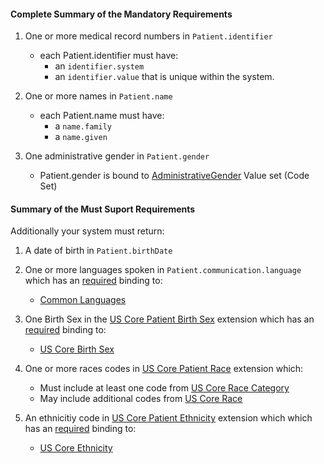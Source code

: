 #### Complete Summary of the Mandatory Requirements


1.  One or more medical record numbers in `Patient.identifier`
    -   each Patient.identifier must have:
        -   an `identifier.system`
        -   an `identifier.value` that is unique within the system.

2.  One or more names in `Patient.name`
    -   each Patient.name must have:
        -   a `name.family`
        -   a `name.given`

3.  One administrative gender in `Patient.gender`
    -   Patient.gender is bound to [AdministrativeGender] Value set (Code Set)

  [AdministrativeGender]: http://hl7-fhir.github.io/valueset-administrative-gender.html
  
  
#### Summary of the Must Suport Requirements

Additionally your system must return:

1.  A date of birth in `Patient.birthDate`
2.  One or more languages spoken in `Patient.communication.language` which has an [required](http://hl7-fhir.github.io/terminologies.html#required) binding to:
    -    [Common Languages] 
3.  One Birth Sex in the [US Core Patient Birth Sex] extension which has an [required](http://hl7-fhir.github.io/terminologies.html#required) binding to:
    -   [US Core Birth Sex]
 
4.  One or more races codes in [US Core Patient Race] extension which:
    - Must include at least one code from [US Core Race Category]
    - May include additional codes from [US Core Race]
 
5.  An ethnicitiy code in [US Core Patient Ethnicity] extension which which has an [required](http://hl7-fhir.github.io/terminologies.html#required) binding to: 
    -  [US Core Ethnicity]

  [Patient.birthDate]: http://hl7.org/fhir/us/daf/daf-patient-definitions.html#daf-patient.Patient.birthDate
  [Patient.communication.language]: http://hl7.org/fhir/us/daf/daf-patient-definitions.html#daf-patient.Patient.communication.language
  [Common Languages]: http://tools.ietf.org/html/bcp47
  [US Core Patient Birth Sex]: Draft_Birth_Sex_Extension "wikilink"
  [US Core Birth Sex]:  http://hl7.org/fhir/extension-us-core-birthsex.html
  [US Core Patient Race]: http://hl7.org/fhir/extension-us-core-race.html
  [US Core Race Category]: http://hl7.org/fhir/us/daf/valueset-daf-race.html
  [US Core Race]: http://hl7.org/fhir/v3/Race/index.html
 [US Core Patient Ethnicity]: http://hl7.org/fhir/extension-us-core-ethnicity.html
 [US Core Ethnicity]: http://hl7.org/fhir/v3/Ethnicity/index.html